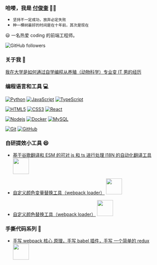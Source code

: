 ### 哈喽，我是 [付俊奎]() 👨‍💻

- `坚持不一定成功，放弃必定失败`
- `种一棵树最好的时间是在十年前，其次是现在`

:smiley: 一名热爱 coding 的前端工程师。

![GitHub followers](https://img.shields.io/github/followers/fu1996?style=social)

### 关于我 :eyes:

[我在大学是如何通过自学编程从养殖（动物科学）专业变 IT 男的经历](https://fu1996.github.io/)

### 编程语言和工具 :computer:

[![Python](https://img.shields.io/badge/-Python-black?style=flat&logo=python&link=https://github.com/hritik5102)](https://github.com/hritik5102) [![JavaScript](https://img.shields.io/badge/-JavaScript-black?style=flat&logo=javascript&link=https://github.com/hritik5102)](https://github.com/hritik5102) [![TypeScript](https://img.shields.io/badge/-TypeScript-007ACC?style=flat&logo=typescript&link=https://github.com/hritik5102)](https://github.com/hritik5102)

[![HTML5](https://img.shields.io/badge/-HTML5-E34F26?style=flat&logo=html5&logoColor=white&link=https://github.com/hritik5102)](https://github.com/hritik5102) [![CSS3](https://img.shields.io/badge/-CSS3-1572B6?style=flat&logo=css3&link=https://github.com/hritik5102)](https://github.com/hritik5102) [![React](https://img.shields.io/badge/-React-black?style=flat&logo=react&link=https://github.com/hritik5102)](https://github.com/hritik5102)

[![Nodejs](https://img.shields.io/badge/-Nodejs-black?style=flat&logo=Node.js&link=https://github.com/hritik5102)](https://github.com/hritik5102) [![Docker](https://img.shields.io/badge/-Docker-black?style=flat&logo=docker&link=https://github.com/hritik5102)](https://github.com/hritik5102) [![MySQL](https://img.shields.io/badge/-MySQL-black?style=flat&logo=mysql&link=https://github.com/hritik5102)](https://github.com/hritik5102)

[![Git](https://img.shields.io/badge/-Git-black?style=flat&logo=git&link=https://github.com/hritik5102)](https://github.com/hritik5102) [![GitHub](https://img.shields.io/badge/-GitHub-181717?style=flat&logo=github&link=https://github.com/hritik5102)](https://github.com/hritik5102)

### 自研提效小工具 😄

- [基于谷歌翻译和 ESM 的可对 js 和 ts 进行处理 I18N 的自动化翻译工具](https://github.com/fu1996/i18n-translate-tool) <img width="50px" src="https://img.shields.io/github/languages/count/fu1996/i18n-translate-tool" />

- [自定义颜色变量替换工具（webpack loader）](https://github.com/fu1996/var-color-replace-loader) <img width="50px" src="https://img.shields.io/github/languages/count/fu1996/var-color-replace-loader" />

- [自定义颜色替换工具（webpack loader）](https://github.com/fu1996/color-replace-loader) <img width="50px" src="https://img.shields.io/github/languages/count/fu1996/color-replace-loader" />

### 手撕代码系列 🤔

- [手写 webpack 核心 原理，手写 babel 插件，手写 一个简单的 redux](https://github.com/fu1996/write-it) <img width="50px" src="https://img.shields.io/github/languages/count/fu1996/write-it" />

<!--
**fu1996/fu1996** is a ✨ _special_ ✨ repository because its `README.md` (this file) appears on your GitHub profile.

Here are some ideas to get you started:

- 🔭 I’m currently working on ...
- 🌱 I’m currently learning ...
- 👯 I’m looking to collaborate on ...
- 🤔 I’m looking for help with ...
- 💬 Ask me about ...
- 📫 How to reach me: ...
- 😄 Pronouns: ...
- ⚡ Fun fact: ...
-->
